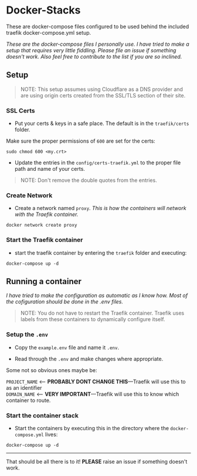 # Docker-Stacks
These are docker-compose files configured to be used behind the included traefik docker-compose.yml setup.

*These are the docker-compose files I personally use. I have tried to make a setup that requires very little fiddling. Please file an issue if something doesn't work. Also feel free to contribute to the list if you are so inclined.*

## Setup

> NOTE: This setup assumes using Cloudflare as a DNS provider and are using origin certs created from the SSL/TLS section of their site.

### SSL Certs

- Put your certs & keys in a safe place. The default is in the `traefik/certs` folder.

Make sure the proper permissions of `600` are set for the certs:
```
sudo chmod 600 <my.crt>
```
- Update the entries in the `config/certs-traefik.yml` to the proper file path and name of your certs.
> NOTE: Don't remove the double quotes from the entries. 

### Create Network

- Create a network named `proxy`. *This is how the containers will network with the Traefik container.*
```
docker network create proxy
```

### Start the Traefik container

- start the traefik container by entering the `traefik` folder and executing:
```
docker-compose up -d
```
## Running a container

*I have tried to make the configuration as automatic as I know how. Most of the cofiguration should be done in the .env files.*

> NOTE: You do not have to restart the Traefik container. Traefik uses labels from these containers to dynamically configure itself.

### Setup the `.env`

- Copy the `example.env` file and name it `.env`.

- Read through the `.env` and make changes where appropriate.

Some not so obvious ones maybe be:

`PROJECT_NAME`    <-- **PROBABLY DONT CHANGE THIS**—Traefik will use this to as an identifier</br>
`DOMAIN_NAME`     <-- **VERY IMPORTANT**—Traefik will use this to know which container to route.

### Start the container stack

- Start the containers by executing this in the directory where the `docker-compose.yml` lives:
```
docker-compose up -d
```

---
That should be all there is to it! **PLEASE** raise an issue if something doesn't work.
